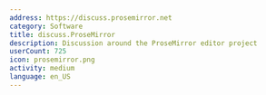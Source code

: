 ```yaml
---
address: https://discuss.prosemirror.net
category: Software
title: discuss.ProseMirror
description: Discussion around the ProseMirror editor project
userCount: 725
icon: prosemirror.png
activity: medium
language: en_US
---
```

